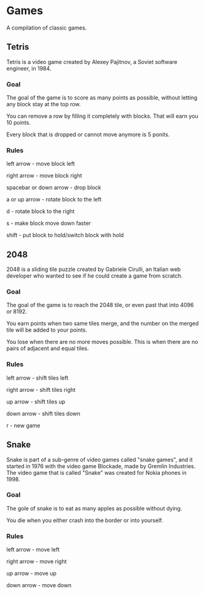 # Games
A compilation of classic games.

## Tetris
Tetris is a video game created by Alexey Pajitnov, a Soviet software engineer, in 1984.

### Goal
The goal of the game is to score as many points as possible, without letting any block stay at the top row.

You can remove a row by filling it completely with blocks. That will earn you 10 points.

Every block that is dropped or cannot move anymore is 5 ponits.

### Rules
left arrow - move block left

right arrow - move block right

spacebar or down arrow - drop block

a or up arrow - rotate block to the left

d - rotate block to the right

s - make block move down faster

shift - put block to hold/switch block with hold

## 2048
2048 is a sliding tile puzzle created by Gabriele Cirulli, an Italian web developer who wanted to see if he could create a game from scratch.

### Goal
The goal of the game is to reach the 2048 tile, or even past that into 4096 or 8192.

You earn points when two same tiles merge, and the number on the merged tile will be added to your points.

You lose when there are no more moves possible. This is when there are no pairs of adjacent and equal tiles.

### Rules

left arrow - shift tiles left

right arrow - shift tiles right

up arrow - shift tiles up

down arrow - shift tiles down

r - new game

## Snake
Snake is part of a sub-genre of video games called "snake games", and it started in 1976 with the video game Blockade, made by Gremlin Industries. The video game that is called "Snake" was created for Nokia phones in 1998.

### Goal
The gole of snake is to eat as many apples as possible without dying.

You die when you either crash into the border or into yourself.

### Rules

left arrow - move left

right arrow - move right

up arrow - move up

down arrow - move down
